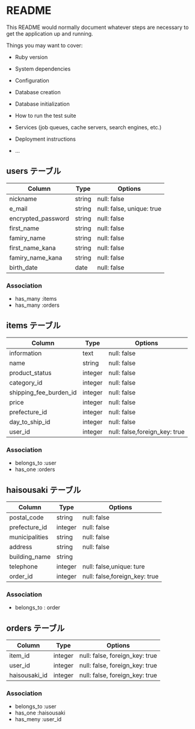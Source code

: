 # README

This README would normally document whatever steps are necessary to get the
application up and running.

Things you may want to cover:

* Ruby version

* System dependencies

* Configuration

* Database creation

* Database initialization

* How to run the test suite

* Services (job queues, cache servers, search engines, etc.)

* Deployment instructions

* ...

## users テーブル

| Column                | Type   | Options                  |
| ------------------    | ------ | ------------------------ | 
| nickname              | string | null: false              |
| e_mail                | string | null: false, unique: true|
| encrypted_password    | string | null: false              |
| first_name            | string | null: false              |
| famiry_name           | string | null: false              |
| first_name_kana       | string | null: false              |
| famiry_name_kana      | string | null: false              |
| birth_date            | date   | null: false              |     
### Association

- has_many :items
- has_many :orders


##  items テーブル

| Column                 | Type    | Options                      |
| -------------------    | ------  | ---------------------------- |
| information            |  text   | null: false                  |
| name                   | string  | null: false                  |
| product_status         | integer | null: false                  |
| category_id            | integer | null: false                  |
| shipping_fee_burden_id | integer | null: false                  |
| price                  | integer | null: false                  |
| prefecture_id          | integer | null: false                  |
| day_to_ship_id         | integer | null: false                  |
| user_id                | integer | null: false,foreign_key: true|

### Association
- belongs_to :user
- has_one    :orders


## haisousaki テーブル

| Column              | Type       | Options                        |
| ------------------- | ---------- | ------------------------------ |
| postal_code         | string     | null: false                    |
| prefecture_id       | integer    | null: false                    |
| municipalities      | string     | null: false                    |
| address             | string     | null: false                    |
| building_name       | string     |                                |
| telephone           | integer    | null: false,unique: ture       |
| order_id            | integer    | null: false,foreign_key: true  |

### Association

- belongs_to : order

## orders テーブル

| Column                | Type       | Options                        |
| --------------------- | ---------- | ------------------------------ |
| item_id               | integer    | null: false, foreign_key: true |
| user_id               | integer    | null: false, foreign_key: true |
| haisousaki_id         | integer    | null: false, foreign_key: true |


### Association

- belongs_to :user
- has_one :haisousaki
- has_meny :user_id 